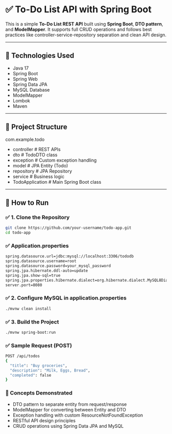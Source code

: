 # ✅ To-Do List API with Spring Boot

This is a simple **To-Do List REST API** built using **Spring Boot**, **DTO pattern**, and **ModelMapper**. It supports full CRUD operations and follows best practices like controller-service-repository separation and clean API design.

---

## 🧰 Technologies Used

- Java 17
- Spring Boot
- Spring Web
- Spring Data JPA
- MySQL Database
- ModelMapper
- Lombok
- Maven

---

## 📁 Project Structure

com.example.todo
- controller # REST APIs
- dto # TodoDTO class
- exception # Custom exception handling
- model # JPA Entity (Todo)
- repository # JPA Repository
- service # Business logic
- TodoApplication # Main Spring Boot class


---

## 🚀 How to Run

### ✅ 1. Clone the Repository

```bash
git clone https://github.com/your-username/todo-app.git
cd todo-app
```

### ✅ Application.properties
```bash
spring.datasource.url=jdbc:mysql://localhost:3306/tododb
spring.datasource.username=root
spring.datasource.password=your_mysql_password
spring.jpa.hibernate.ddl-auto=update
spring.jpa.show-sql=true
spring.jpa.properties.hibernate.dialect=org.hibernate.dialect.MySQL8Dialect
server.port=8080

```

### ✅ 2. Configure MySQL in application.properties

```bash
./mvnw clean install
```

### ✅ 3. Build the Project
```bash
./mvnw spring-boot:run
```

### ✅ Sample Request (POST)

```bash
POST /api/todos
{
  "title": "Buy groceries",
  "description": "Milk, Eggs, Bread",
  "completed": false
}
```

### 🧠 Concepts Demonstrated
- DTO pattern to separate entity from request/response
- ModelMapper for converting between Entity and DTO
- Exception handling with custom ResourceNotFoundException
- RESTful API design principles
- CRUD operations using Spring Data JPA and MySQL







